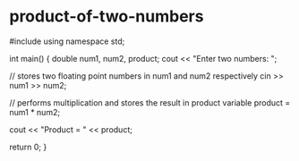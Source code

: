 # product-of-two-numbers
#include <iostream>
using namespace std;

int main() {
  double num1, num2, product;
  cout << "Enter two numbers: ";

  // stores two floating point numbers in num1 and num2 respectively
  cin >> num1 >> num2;
 
  // performs multiplication and stores the result in product variable
  product = num1 * num2;  

  cout << "Product = " << product;    
    
  return 0;
}
